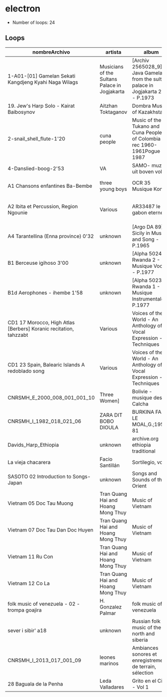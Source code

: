 
# electron

- Number of loops: 24

## Loops

|nombreArchivo|artista|album|titulo|fecha|lugar|antropoloop|
| --- | --- | --- | --- | --- | --- | --- |
|1-A01-[01] Gamelan Sekati Kangdjeng Kyahi Naga Wilags|Musicians of the Sultans Palace in Jogjakarta|[Archiv 2565028_9] Java Gamelans from the sultans palace in Jogjakarta 2LP - P.1973|1-A01-[01] Gamelan Sekati Kangdjeng Kyahi Naga Wilags|1973|Indonesia|electron|
|19. Jew's Harp Solo - Kairat Baibosynov|Aitzhan Toktaganov|Dombra Music of Kazakhstan|Jew's Harp Solo|1995|Kazajstan|electron|
|2-snail_shell_flute-1'20|cuna people|Music of the Tukano and Cuna Peoples of Colombia - rec 1960-1961Pogue Rec 1987|2-snail_shell_flute|1960|Colombia|electron|
|4-Danslied-boog-2'53|VA|SAMO- muziek uit boven volta|Danslied-boog|1971|Burkina Faso|electron|
|A1 Chansons enfantines Ba-Bembe|three young boys|OCR 35 Musique Kongo|A1 Chansons enfantines Ba-Bembe|1966|Rep. del Congo|electron|
|A2 Ibita et Percussion, Region Ngounie|Various|AR33487 le gabon eternel|A2 Ibita et Percussion, Region Ngounie|1976|Gabon|electron|
|A4 Tarantellina (Enna province) 0'32|unknown|[Argo DA 89] Sicily in Music and Song - P.1965|A4 Tarantellina (Enna province) 0'32|1965|Sicilia|electron|
|B1 Berceuse igihoso 3'00|unknown|[Alpha 5024] Rwanda 2 - Musique Vocale - P.1977|B1 Berceuse igihoso 3'00|1977|Ruanda|electron|
|B1d Aerophones - ihembe 1'58|unknown|[Alpha 5023] Rwanda 1 - Musique Instrumentale - P.1977|B1d Aerophones - ihembe 1'58|1977|Ruanda|electron|
|CD1 17 Morocco, High Atlas [Berbers] Koranic recitation, tahzzabt|Various|Voices of the World - An Anthology of Vocal Expression - Techniques|Morocco, High Atlas [Berbers] Koranic recitation, tahzzabt|19¿¿|Marruecos|electron|
|CD1 23 Spain, Balearic Islands A redoblado song|Various|Voices of the World - An Anthology of Vocal Expression - Techniques|Spain, Balearic Islands A redoblado song|19¿¿|Islas Baleares|electron|
|CNRSMH_E_2000_008_001_001_10|Three Women]|Bolivie - musique des Calcha|Carême : Loternas|1996|Bolivia|electron|
|CNRSMH_I_1982_018_021_06|ZARA DIT BOBO DIOULA|BURKINA FASO. LE MOAL,G.;1952-81|AUTRE CHANSON|1952|Burkina Faso|electron|
|Davids_Harp_Ethiopia|unknown|archive.org ethiopia traditional|Ethiopia Davids Harp|19¿¿|Etiopia|electron|
|La vieja chacarera|Facio Santillán|Sortilegio, vol. 1|La vieja chacarera|1969|Argentina|electron|
|SASOTO 02 Introduction to Songs-Japan|unknown|Songs and Sounds of the Orient|Introduction to Songs: Japan|1966|Japon|electron|
|Vietnam 05 Doc Tau Muong|Tran Quang Hai and Hoang Mong Thuy|Music of Vietnam|Doc Tau Muong|1980|Vietnam|electron|
|Vietnam 07 Doc Tau Dan Doc Huyen|Tran Quang Hai and Hoang Mong Thuy|Music of Vietnam|Doc Tau Dan Doc Huyen|1980|Vietnam|electron|
|Vietnam 11 Ru Con|Tran Quang Hai and Hoang Mong Thuy|Music of Vietnam|Ru Con|1980|Vietnam|electron|
|Vietnam 12 Co La|Tran Quang Hai and Hoang Mong Thuy|Music of Vietnam|Co La|1980|Vietnam|electron|
|folk music of venezuela - 02 - trompa goajira|H. Gonzalez Palmar|folk music of venezuela|trompa goajira|1940|Caracas|electron|
|sever i sibir' a18|unknown|Russian folk music of the north and siberia|sever i sibir' a18|1991|Siberia|electron|
|CNRSMH_I_2013_017_001_09|leones marinos|Ambiances sonores et enregistrements de terrain, sélection|Los leones marinos gritan al atardecer en el puerto de Iquique|2012|Iquique|electron|
|28 Baguala de la Penha|Leda Valladares|Grito en el Cielo - Vol 1|28 Baguala de la Peña|1994|Argentina|electron|

